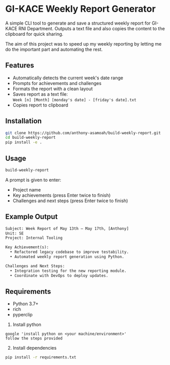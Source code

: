 # GI-KACE Weekly Report Generator

A simple CLI tool to generate and save a structured weekly report for GI-KACE RNI Department.
Outputs a text file and also copies the content to the clipboard for quick sharing.

The aim of this project was to speed up my weekly reporting by letting me do the important part and automating the rest.

## Features

- Automatically detects the current week's date range
- Prompts for achievements and challenges
- Formats the report with a clean layout
- Saves report as a text file:  
  `Week [n] [Month] [monday's date] - [friday's date].txt`
- Copies report to clipboard

## Installation

```bash
git clone https://github.com/anthony-asamoah/build-weekly-report.git
cd build-weekly-report
pip install -e .
```

## Usage

```bash
build-weekly-report
```

A prompt is given to enter:

- Project name
- Key achievements (press Enter twice to finish)
- Challenges and next steps (press Enter twice to finish)

## Example Output

```txt
Subject: Week Report of May 13th – May 17th, [Anthony]
Unit: SE
Project: Internal Tooling

Key Achievement(s):
  • Refactored legacy codebase to improve testability.
  • Automated weekly report generation using Python.

Challenges and Next Steps:
  • Integration testing for the new reporting module.
  • Coordinate with DevOps to deploy updates.
```

## Requirements

- Python 3.7+
- rich
- pyperclip

1. Install python
  ```text
  google 'install python on <your machine/environment>'
  follow the steps provided
  ```

2. Install dependencies
```bash
pip install -r requirements.txt
```
